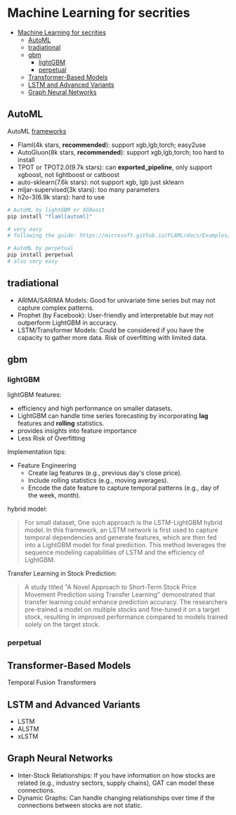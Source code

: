 # Machine Learning for secrities

- [Machine Learning for secrities](#machine-learning-for-secrities)
  - [AutoML](#automl)
  - [tradiational](#tradiational)
  - [gbm](#gbm)
    - [lightGBM](#lightgbm)
    - [perpetual](#perpetual)
  - [Transformer-Based Models](#transformer-based-models)
  - [LSTM and Advanced Variants](#lstm-and-advanced-variants)
  - [Graph Neural Networks](#graph-neural-networks)

## AutoML

AutoML [frameworks](https://openml.github.io/automlbenchmark/frameworks.html)
- Flaml(4k stars, **recommended**): support xgb,lgb,torch; easy2use
- AutoGluon(8k stars, **recommended**): support xgb,lgb,torch; too hard to install
- TPOT or TPOT2.0(9.7k stars): can **exported_pipeline**, only support xgboost, not lightboost or catboost
- auto-sklearn(7.6k stars): not support xgb, lgb just sklearn
- mljar-supervised(3k stars): too many parameters
- h2o-3(6.9k stars): hard to use

```bash
# AutoML by lightGBM or XGBoost
pip install "flaml[automl]"

# very easy
# following the guide: https://microsoft.github.io/FLAML/docs/Examples/AutoML-Regression
```

```bash
# AutoML by perpetual
pip install perpetual
# also very easy
```

## tradiational

- ARIMA/SARIMA Models: Good for univariate time series but may not capture complex patterns.
- Prophet (by Facebook): User-friendly and interpretable but may not outperform LightGBM in accuracy.
- LSTM/Transformer Models: Could be considered if you have the capacity to gather more data. Risk of overfitting with limited data.

## gbm

### lightGBM
lightGBM features:
- efficiency and high performance on smaller datasets.
- LightGBM can handle time series forecasting by incorporating **lag** features and **rolling** statistics.
- provides insights into feature importance
- Less Risk of Overfitting

Implementation tips:
- Feature Engineering
  - Create lag features (e.g., previous day's close price).
  - Include rolling statistics (e.g., moving averages).
  - Encode the date feature to capture temporal patterns (e.g., day of the week, month).

hybrid model:
> For small dataset, One such approach is the LSTM-LightGBM hybrid model. In this framework, an LSTM network is first used to capture temporal dependencies and generate features, which are then fed into a LightGBM model for final prediction. This method leverages the sequence modeling capabilities of LSTM and the efficiency of LightGBM.

Transfer Learning in Stock Prediction:
> A study titled "A Novel Approach to Short-Term Stock Price Movement Prediction using Transfer Learning" demonstrated that transfer learning could enhance prediction accuracy. The researchers pre-trained a model on multiple stocks and fine-tuned it on a target stock, resulting in improved performance compared to models trained solely on the target stock. 

### perpetual

## Transformer-Based Models

Temporal Fusion Transformers

## LSTM and Advanced Variants

- LSTM
- ALSTM
- xLSTM

## Graph Neural Networks

- Inter-Stock Relationships: If you have information on how stocks are related (e.g., industry sectors, supply chains), GAT can model these connections.
- Dynamic Graphs: Can handle changing relationships over time if the connections between stocks are not static.